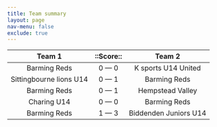 ```yaml
---
title: Team summary
layout: page
nav-menu: false
exclude: true
---
```




|         Team 1          |  ::Score::  |        Team 2         |
|:-----------------------:|:-----------:|:---------------------:|
|      Barming Reds       | 0 &mdash; 0 |  K sports U14 United  |
| Sittingbourne lions U14 | 0 &mdash; 1 |     Barming Reds      |
|      Barming Reds       | 0 &mdash; 1 |   Hempstead Valley    |
|       Charing U14       | 0 &mdash; 0 |     Barming Reds      |
|      Barming Reds       | 1 &mdash; 3 | Biddenden Juniors U14 |

 <br /><br /><br />